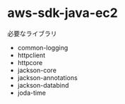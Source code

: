 aws-sdk-java-ec2
================

必要なライブラリ
- common-logging
- httpclient
- httpcore
- jackson-core
- jackson-annotations
- jackson-databind
- joda-time
